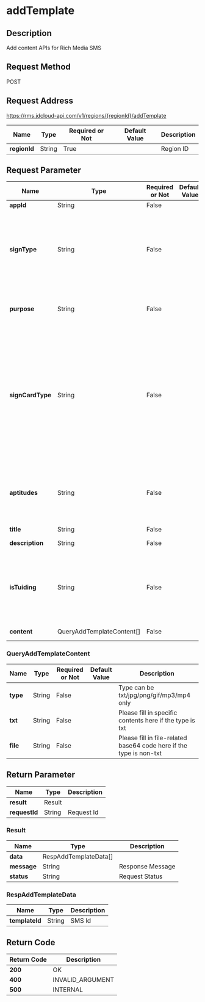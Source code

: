 # addTemplate


## Description
Add content APIs for Rich Media SMS

## Request Method
POST

## Request Address
https://rms.jdcloud-api.com/v1/regions/{regionId}/addTemplate

|Name|Type|Required or Not|Default Value|Description|
|---|---|---|---|---|
|**regionId**|String|True| |Region ID|

## Request Parameter
|Name|Type|Required or Not|Default Value|Description|
|---|---|---|---|---|
|**appId**|String|False| |Application Id|
|**signType**|String|False| |Signature type:0 Company;1 app;2 Website;3 Official Account;4 Trademark;5 Governmental agency|
|**purpose**|String|False| |Use: 0 means for use of one’s own;1 means for use by others|
|**signCardType**|String|False| |Qualification proof type: 0 means three-in-one certificate;1 means the Enterprise Business License;2 means the Organization Code Certificate;3 means the Social Credit Code Certificate|
|**aptitudes**|String|False| |Qualification proof images must contain base64 codes of jpg images and support jpg images only|
|**title**|String|False| |SMS Title|
|**description**|String|False| |Description Information|
|**isTuiding**|String|False| |Subscription cancellation is supported or not:0 means that it is not supported;1 means that it is supported|
|**content**|QueryAddTemplateContent[]|False| |Template Content|

### QueryAddTemplateContent
|Name|Type|Required or Not|Default Value|Description|
|---|---|---|---|---|
|**type**|String|False| |Type can be txt/jpg/png/gif/mp3/mp4 only|
|**txt**|String|False| |Please fill in specific contents here if the type is txt|
|**file**|String|False| |Please fill in file-related base64 code here if the type is non-txt|

## Return Parameter
|Name|Type|Description|
|---|---|---|
|**result**|Result| |
|**requestId**|String|Request Id|

### Result
|Name|Type|Description|
|---|---|---|
|**data**|RespAddTemplateData[]| |
|**message**|String|Response Message|
|**status**|String|Request Status|
### RespAddTemplateData
|Name|Type|Description|
|---|---|---|
|**templateId**|String|SMS Id|

## Return Code
|Return Code|Description|
|---|---|
|**200**|OK|
|**400**|INVALID_ARGUMENT|
|**500**|INTERNAL|
